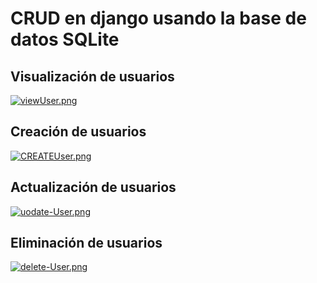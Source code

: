 # CRUD en django usando la base de datos SQLite

## Visualización de usuarios
[![viewUser.png](https://i.postimg.cc/vBC5kTq1/viewUser.png)](https://postimg.cc/k6FVtJd9)
## Creación de usuarios
[![CREATEUser.png](https://i.postimg.cc/SRJxNrtC/CREATEUser.png)](https://postimg.cc/64xXMdKp)
## Actualización de usuarios
[![uodate-User.png](https://i.postimg.cc/9FmfVV6z/uodate-User.png)](https://postimg.cc/F16vVtsQ)
## Eliminación de usuarios
[![delete-User.png](https://i.postimg.cc/MKV7PShW/delete-User.png)](https://postimg.cc/3dr0NP86)


